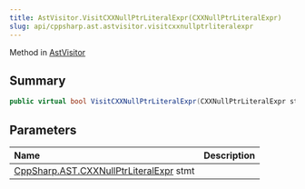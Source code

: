 ```yaml
---
title: AstVisitor.VisitCXXNullPtrLiteralExpr(CXXNullPtrLiteralExpr)
slug: api/cppsharp.ast.astvisitor.visitcxxnullptrliteralexpr
---
```

Method in [AstVisitor](/api/cppsharp/ast/astvisitor)

## Summary



```csharp
public virtual bool VisitCXXNullPtrLiteralExpr(CXXNullPtrLiteralExpr stmt)
```

## Parameters

|Name|Description|
|:---|:---|
|[CppSharp.AST.CXXNullPtrLiteralExpr](/api/cppsharp/ast/cxxnullptrliteralexpr) stmt||

